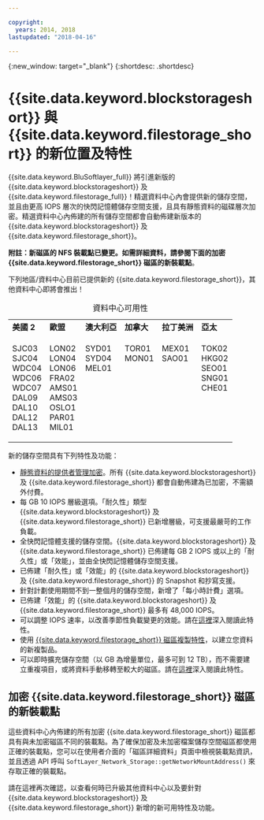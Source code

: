 ```yaml
---

copyright:
  years: 2014, 2018
lastupdated: "2018-04-16"

---
```

{:new_window: target="_blank"}
{:shortdesc: .shortdesc}

# {{site.data.keyword.blockstorageshort}} 與 {{site.data.keyword.filestorage_short}} 的新位置及特性

{{site.data.keyword.BluSoftlayer_full}} 將引進新版的 {{site.data.keyword.blockstorageshort}} 及 {{site.data.keyword.filestorage_full}}！精選資料中心內會提供新的儲存空間，並且由更高 IOPS 層次的快閃記憶體儲存空間支援，且具有靜態資料的磁碟層次加密。精選資料中心內佈建的所有儲存空間都會自動佈建新版本的 {{site.data.keyword.blockstorageshort}} 及 {{site.data.keyword.filestorage_short}}。

**附註：**新磁區的 NFS 裝載點已變更。如需詳細資料，請參閱下面的**加密 {{site.data.keyword.filestorage_short}} 磁區的新裝載點**。

下列地區/資料中心目前已提供新的 {{site.data.keyword.filestorage_short}}，其他資料中心即將會推出！
<table style="width:100%;">
	<caption>資料中心可用性</caption>
	<tbody>
		<tr>
			<td><strong>美國 2</strong></td>
			<td><strong>歐盟</strong></td>
			<td><strong>澳大利亞</strong></td>
			<td><strong>加拿大</strong></td>
			<td><strong>拉丁美洲</strong></td>
			<td><strong>亞太</strong></td>
		</tr>
		<tr>
			<td>
				<p>SJC03<br />
				   SJC04<br />
					WDC04<br />
					WDC06<br />
					WDC07<br />
					DAL09<br />
					DAL10<br />
					DAL12<br />
					DAL13</p>
			</td>
			<td>
				<p>LON02<br />
				LON04<br />
				LON06<br />
				FRA02<br />
				AMS01<br />
				AMS03<br />
				OSLO1<br />
				PAR01<br />
				MIL01<br /></p>
			</td>
			<td>
				<p>SYD01<br />
				SYD04<br />
				MEL01<br /><br /><br /><br /><br /><br /><br /></p>
			</td>
			<td>
				<p>TOR01<br />
					MON01<br /><br /><br /><br /><br /><br /><br /><br /></p>
			</td>
			<td>
				<p>MEX01<br />SAO01<br /><br /><br /><br /><br /><br /><br /><br /></p>
			</td>
			<td>
				<p>TOK02<br />
				HKG02<br />
				SEO01<br />
				SNG01<br />
				CHE01<br /><br /><br /><br /><br /></p>
			</td>
			</tr>
	</tbody>
</table>


新的儲存空間具有下列特性及功能：

-  [靜態資料的提供者管理加密](block-file-storage-encryption-rest.html)。所有 {{site.data.keyword.blockstorageshort}} 及 {{site.data.keyword.filestorage_short}} 都會自動佈建為已加密，不需額外付費。
-  每 GB 10 IOPS 層級選項。「耐久性」類型 {{site.data.keyword.blockstorageshort}} 及 {{site.data.keyword.filestorage_short}} 已新增層級，可支援最嚴苛的工作負載。
-  全快閃記憶體支援的儲存空間。{{site.data.keyword.blockstorageshort}} 及 {{site.data.keyword.filestorage_short}} 已佈建每 GB 2 IOPS 或以上的「耐久性」或「效能」，並由全快閃記憶體儲存空間支援。
-  已佈建「耐久性」或「效能」的 {{site.data.keyword.blockstorageshort}} 及 {{site.data.keyword.filestorage_short}} 的 Snapshot 和抄寫支援。
-  針對計劃使用期間不到一整個月的儲存空間，新增了「每小時計費」選項。 
-  已佈建「效能」的 {{site.data.keyword.blockstorageshort}} 及 {{site.data.keyword.filestorage_short}} 最多有 48,000 IOPS。
-  可以調整 IOPS 速率，以改善季節性負載變更的效能。請在[這裡](adjustable-iops.html)深入閱讀此特性。
-  使用 [{{site.data.keyword.filestorage_short}} 磁區複製特性](how-to-create-duplicate-volume.html)，以建立您資料的新複製品。
- 可以即時擴充儲存空間（以 GB 為增量單位，最多可到 12 TB），而不需要建立重複項目，或將資料手動移轉至較大的磁區。請在[這裡](expandable_file_storage.html)深入閱讀此特性。

## 加密 {{site.data.keyword.filestorage_short}} 磁區的新裝載點

這些資料中心內佈建的所有加密 {{site.data.keyword.filestorage_short}} 磁區都具有與未加密磁區不同的裝載點。為了確保加密及未加密檔案儲存空間磁區都使用正確的裝載點，您可以在使用者介面的「磁區詳細資料」頁面中檢視裝載點資訊，並且透過 API 呼叫 `SoftLayer_Network_Storage::getNetworkMountAddress()` 來存取正確的裝載點。

請在這裡再次確認，以查看何時已升級其他資料中心以及要針對 {{site.data.keyword.blockstorageshort}} 及 {{site.data.keyword.filestorage_short}} 新增的新可用特性及功能。
